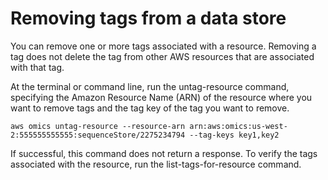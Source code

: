 # Removing tags from a data store<a name="remove-tags"></a>

 You can remove one or more tags associated with a resource\. Removing a tag does not delete the tag from other AWS resources that are associated with that tag\.

 At the terminal or command line, run the untag\-resource command, specifying the Amazon Resource Name \(ARN\) of the resource where you want to remove tags and the tag key of the tag you want to remove\.

```
aws omics untag-resource --resource-arn arn:aws:omics:us-west-2:555555555555:sequenceStore/2275234794 --tag-keys key1,key2    
```

If successful, this command does not return a response\. To verify the tags associated with the resource, run the list\-tags\-for\-resource command\.